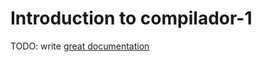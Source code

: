# Introduction to compilador-1

TODO: write [great documentation](http://jacobian.org/writing/what-to-write/)
